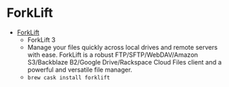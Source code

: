 # ForkLift
- [ForkLift](https://binarynights.com/)
  -  ForkLift 3
  - Manage your files quickly across local drives and remote servers with ease. ForkLift is a robust FTP/SFTP/WebDAV/Amazon S3/Backblaze B2/Google Drive/Rackspace Cloud Files client and a powerful and versatile file manager.
  - `brew cask install forklift`
